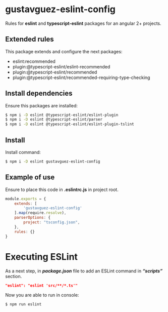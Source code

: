 # gustavguez-eslint-config
Rules for **eslint** and **typescript-eslint** packages for an angular 2+ projects.

## Extended rules
This package extends and configure the next packages:
  - eslint:recommended
  - plugin:@typescript-eslint/eslint-recommended
  - plugin:@typescript-eslint/recommended
  - plugin:@typescript-eslint/recommended-requiring-type-checking

## Install dependencies
Ensure this packages are installed:
```sh
$ npm i -D eslint @typescript-eslint/eslint-plugin
$ npm i -D eslint @typescript-eslint/parser
$ npm i -D eslint @typescript-eslint/eslint-plugin-tslint
```

## Install
Install command:
```sh
$ npm i -D eslint gustavguez-eslint-config
```

## Example of use
Ensure to place this code in **.eslintrc.js** in project root.
```javascript
module.exports = {
    extends: [
		'gustavguez-eslint-config'
	].map(require.resolve),
    parserOptions: {
        project: "tsconfig.json",
    },
    rules: {}
}
```

# Executing ESLint
As a next step, in ***package.json*** file to add an ESLint command in ***“scripts”*** section.
```json
"eslint": "eslint 'src/**/*.ts'"
```

Now you are able to run in console:
```sh
$ npm run eslint
```

